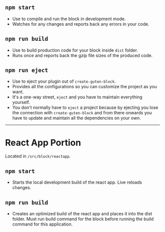 ## `npm start`
- Use to compile and run the block in development mode.
- Watches for any changes and reports back any errors in your code.

## `npm run build`
- Use to build production code for your block inside `dist` folder.
- Runs once and reports back the gzip file sizes of the produced code.

## `npm run eject`
- Use to eject your plugin out of `create-guten-block`.
- Provides all the configurations so you can customize the project as you want.
- It's a one-way street, `eject` and you have to maintain everything yourself.
- You don't normally have to `eject` a project because by ejecting you lose the connection with `create-guten-block` and from there onwards you have to update and maintain all the dependencies on your own.

----

# React App Portion

Located in `/src/block/reactapp`.

## `npm start`
- Starts the local development build of the react app. Live reloads changes.

## `npm run build`
- Creates an optimized build of the react app and places it into the dist folder. Must run build command for the block before running the build command for this application.
